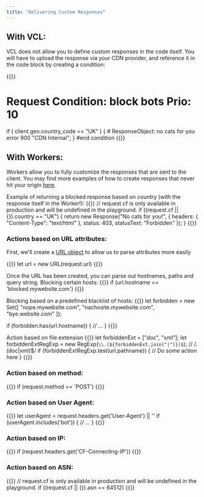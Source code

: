 ```yaml
---
title: "Delivering Custom Responses"
---
```


## With VCL:
VCL does not allow you to define custom responses in the code itself. You will have to upload the response via your CDN provider, and reference it in the code block by creating a condition:

{{<highlight vcl>}}
  # Request Condition: block bots Prio: 10
  if ( client.geo.country_code == "UK" ) {
    # ResponseObject: no cats for you
    error 900 "CDN Internal";
  }
  #end condition
{{</highlight>}}

## With Workers:
Workers allow you to fully customize the responses that are sent to the client. You may find more examples of how to create responses that never hit your origin [here](/archive/recipes/return-403/).

Example of returning a blocked response based on country (with the response itself in the Worker!):
{{<highlight javascript>}}
// request.cf is only available in production and will be undefined in the playground.
if ((request.cf || {}).country == "UK") {
  return new Response("<html>No cats for you!</html>", {
    headers: { "Content-Type": "text/html" },
    status: 403,
    statusText: "Forbidden"
  });
}
{{</highlight>}}

### Actions based on URL attributes:

First, we'll create a [URL object](https://developer.mozilla.org/en-US/docs/Web/API/URL) to allow us to parse attributes more easily

{{<highlight javascript>}}
let url = new URL(request.url)
{{</highlight>}}

Once the URL has been created, you can parse out hostnames, paths and query string.
Blocking certain hosts:
{{<highlight javascript>}}
if (url.hostname == 'blocked.mywebsite.com')
{{</highlight>}}

Blocking based on a predefined blacklist of hosts:
{{<highlight javascript>}}
let forbidden = new Set([
  "nope.mywebsite.com",
  "nachosite.mywebsite.com",
  "bye.website.com"
]);

if (forbidden.has(url.hostname)) {
  // ...
}
{{</highlight>}}

Action based on file extension
{{<highlight javascript>}}
let forbiddenExt = ["doc", "xml"];
let forbiddenExtRegExp = new RegExp(`\\.(${forbiddenExt.join("|")})$`); // /\.(doc|xml)$/
if (forbiddenExtRegExp.test(url.pathname)) {
  // Do some action here
}
{{</highlight>}}

### Action based on method:

{{<highlight javascript>}}
if (request.method == 'POST')
{{</highlight>}}

### Action based on User Agent:

{{<highlight javascript>}}
let userAgent = request.headers.get('User-Agent') || ''
if (userAgent.includes('bot')) {
  // ...
}
{{</highlight>}}

### Action based on IP:

{{<highlight javascript>}}
if (request.headers.get('CF-Connecting-IP'))
{{</highlight>}}

### Action based on ASN:

{{<highlight javascript>}}
// request.cf is only available in production and will be undefined in the playground.
if ((request.cf || {}).asn == 64512)
{{</highlight>}}

